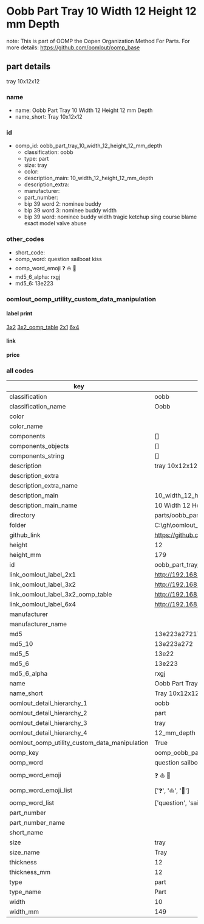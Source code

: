 # Oobb Part Tray 10 Width 12 Height 12 mm Depth  

note: This is part of OOMP the Oopen Organization Method For Parts. For more details: https://github.com/oomlout/oomp_base

##  part details
  



tray 10x12x12



### name
* name: Oobb Part Tray 10 Width 12 Height 12 mm Depth
* name_short: Tray 10x12x12 
### id
* oomp_id: oobb_part_tray_10_width_12_height_12_mm_depth
  * classification: oobb
  * type: part
  * size: tray
  * color: 
  * description_main: 10_width_12_height_12_mm_depth
  * description_extra: 
  * manufacturer: 
  * part_number: 
  * bip 39 word 2: nominee buddy
  * bip 39 word 3: nominee buddy width
  * bip 39 word: nominee buddy width tragic ketchup sing course blame exact model valve abuse

### other_codes
* short_code: 
* oomp_word: question sailboat kiss
* oomp_word_emoji :question: :sailboat: :kiss:
* md5_6_alpha: rxgj
* md5_6: 13e223






### oomlout_oomp_utility_custom_data_manipulation
#### label print
[3x2](http://192.168.1.245:1112/?label=oomp%20rxgj)
[3x2_oomp_table](http://192.168.1.108:1112/?label=oomp%20rxgj)
[2x1](http://192.168.1.242:1112/?label=oomp%20rxgj)
[6x4](http://192.168.1.55:1112/?label=oomp%20rxgj)    

#### link

                              

#### price







### all codes 
| key | value |  
| --- | --- |  
| classification | oobb |  
| classification_name | Oobb |  
| color |  |  
| color_name |  |  
| components | [] |  
| components_objects | [] |  
| components_string | [] |  
| description | tray 10x12x12 |  
| description_extra |  |  
| description_extra_name |  |  
| description_main | 10_width_12_height_12_mm_depth |  
| description_main_name | 10 Width 12 Height 12 mm Depth |  
| directory | parts/oobb_part_tray_10_width_12_height_12_mm_depth |  
| folder | C:\gh\oomlout_oobb_version_4_generated_parts\parts\oobb_part_tray_10_width_12_height_12_mm_depth |  
| github_link | https://github.com/oomlout/oomlout_oomp_part_src/tree/main/parts/oobb_part_tray_10_width_12_height_12_mm_depth |  
| height | 12 |  
| height_mm | 179 |  
| id | oobb_part_tray_10_width_12_height_12_mm_depth |  
| link_oomlout_label_2x1 | http://192.168.1.242:1112/?label=oomp%20rxgj |  
| link_oomlout_label_3x2 | http://192.168.1.245:1112/?label=oomp%20rxgj |  
| link_oomlout_label_3x2_oomp_table | http://192.168.1.108:1112/?label=oomp%20rxgj |  
| link_oomlout_label_6x4 | http://192.168.1.55:1112/?label=oomp%20rxgj |  
| manufacturer |  |  
| manufacturer_name |  |  
| md5 | 13e223a27217262b253cfe6ff5875caf |  
| md5_10 | 13e223a272 |  
| md5_5 | 13e22 |  
| md5_6 | 13e223 |  
| md5_6_alpha | rxgj |  
| name | Oobb Part Tray 10 Width 12 Height 12 mm Depth |  
| name_short | Tray 10x12x12  |  
| oomlout_detail_hierarchy_1 | oobb |  
| oomlout_detail_hierarchy_2 | part |  
| oomlout_detail_hierarchy_3 | tray |  
| oomlout_detail_hierarchy_4 | 12_mm_depth |  
| oomlout_oomp_utility_custom_data_manipulation | True |  
| oomp_key | oomp_oobb_part_tray_10_width_12_height_12_mm_depth |  
| oomp_word | question sailboat kiss |  
| oomp_word_emoji | :question: :sailboat: :kiss: |  
| oomp_word_emoji_list | [':question:', ':sailboat:', ':kiss:'] |  
| oomp_word_list | ['question', 'sailboat', 'kiss'] |  
| part_number |  |  
| part_number_name |  |  
| short_name |  |  
| size | tray |  
| size_name | Tray |  
| thickness | 12 |  
| thickness_mm | 12 |  
| type | part |  
| type_name | Part |  
| width | 10 |  
| width_mm | 149 |  

